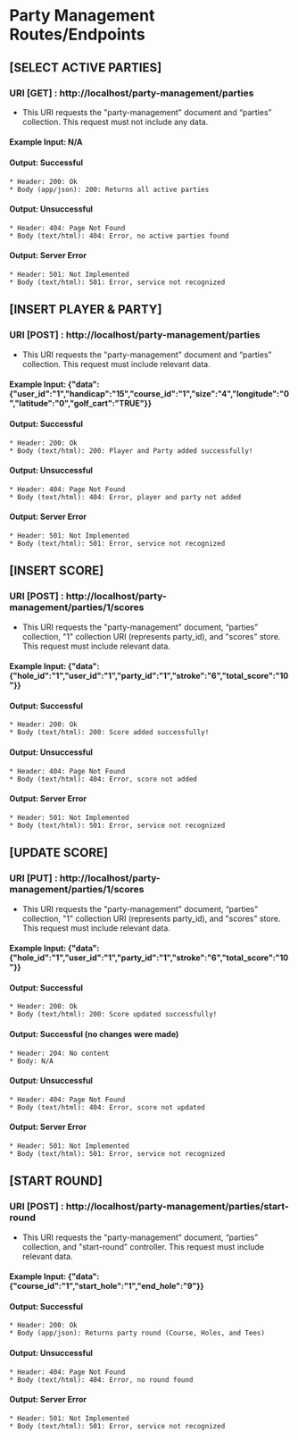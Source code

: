 # Party Management Routes/Endpoints

## [SELECT ACTIVE PARTIES]
### URI [GET] : http://localhost/party-management/parties
* This URI requests the "party-management" document and “parties” collection. This request must not include any data.
#### Example Input: N/A
#### Output: Successful
    * Header: 200: Ok
    * Body (app/json): 200: Returns all active parties
#### Output: Unsuccessful
    * Header: 404: Page Not Found
    * Body (text/html): 404: Error, no active parties found
#### Output: Server Error
    * Header: 501: Not Implemented
    * Body (text/html): 501: Error, service not recognized

## [INSERT PLAYER & PARTY]
### URI [POST] : http://localhost/party-management/parties
* This URI requests the "party-management" document and “parties” collection. This request must include relevant data.
#### Example Input: {"data":{"user_id":"1","handicap":"15","course_id":"1","size":"4","longitude":"0","latitude":"0","golf_cart":"TRUE"}}
#### Output: Successful
    * Header: 200: Ok
    * Body (text/html): 200: Player and Party added successfully!
#### Output: Unsuccessful
    * Header: 404: Page Not Found
    * Body (text/html): 404: Error, player and party not added
#### Output: Server Error
    * Header: 501: Not Implemented
    * Body (text/html): 501: Error, service not recognized

## [INSERT SCORE]
### URI [POST] : http://localhost/party-management/parties/1/scores
* This URI requests the "party-management" document, “parties” collection, "1" collection URI (represents party_id), and "scores" store. This request must include relevant data.
#### Example Input: {"data":{"hole_id":"1","user_id":"1","party_id":"1","stroke":"6","total_score":"10"}}
#### Output: Successful
    * Header: 200: Ok
    * Body (text/html): 200: Score added successfully!
#### Output: Unsuccessful
    * Header: 404: Page Not Found
    * Body (text/html): 404: Error, score not added
#### Output: Server Error
    * Header: 501: Not Implemented
    * Body (text/html): 501: Error, service not recognized

## [UPDATE SCORE]
### URI [PUT] : http://localhost/party-management/parties/1/scores
* This URI requests the "party-management" document, “parties” collection, "1" collection URI (represents party_id), and "scores" store. This request must include relevant data.
#### Example Input: {"data":{"hole_id":"1","user_id":"1","party_id":"1","stroke":"6","total_score":"10"}}
#### Output: Successful
    * Header: 200: Ok
    * Body (text/html): 200: Score updated successfully!
#### Output: Successful (no changes were made)
    * Header: 204: No content
    * Body: N/A
#### Output: Unsuccessful
    * Header: 404: Page Not Found
    * Body (text/html): 404: Error, score not updated
#### Output: Server Error
    * Header: 501: Not Implemented
    * Body (text/html): 501: Error, service not recognized

## [START ROUND]
### URI [POST] : http://localhost/party-management/parties/start-round
* This URI requests the "party-management" document, “parties” collection, and "start-round" controller. This request must include relevant data.
#### Example Input: {"data":{"course_id":"1","start_hole":"1","end_hole":"9"}}
#### Output: Successful
    * Header: 200: Ok
    * Body (app/json): Returns party round (Course, Holes, and Tees)
#### Output: Unsuccessful
    * Header: 404: Page Not Found
    * Body (text/html): 404: Error, no round found
#### Output: Server Error
    * Header: 501: Not Implemented
    * Body (text/html): 501: Error, service not recognized